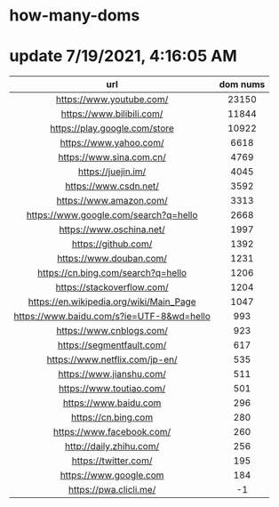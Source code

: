 # how-many-doms

# update 7/19/2021, 4:16:05 AM

url | dom nums
:-: | :-:
https://www.youtube.com/ | 23150
https://www.bilibili.com/ | 11844
https://play.google.com/store | 10922
https://www.yahoo.com/ | 6618
https://www.sina.com.cn/ | 4769
https://juejin.im/ | 4045
https://www.csdn.net/ | 3592
https://www.amazon.com/ | 3313
https://www.google.com/search?q=hello | 2668
https://www.oschina.net/ | 1997
https://github.com/ | 1392
https://www.douban.com/ | 1231
https://cn.bing.com/search?q=hello | 1206
https://stackoverflow.com/ | 1204
https://en.wikipedia.org/wiki/Main_Page | 1047
https://www.baidu.com/s?ie=UTF-8&wd=hello | 993
https://www.cnblogs.com/ | 923
https://segmentfault.com/ | 617
https://www.netflix.com/jp-en/ | 535
https://www.jianshu.com/ | 511
https://www.toutiao.com/ | 501
https://www.baidu.com | 296
https://cn.bing.com | 280
https://www.facebook.com/ | 260
http://daily.zhihu.com/ | 256
https://twitter.com/ | 195
https://www.google.com | 184
https://pwa.clicli.me/ | -1
